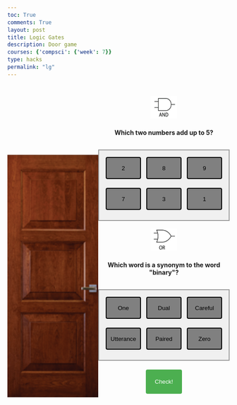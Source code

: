 ```yaml
---
toc: True
comments: True
layout: post
title: Logic Gates 
description: Door game
courses: {'compsci': {'week': 7}}
type: hacks
permalink: "lg"
---
```

<head>
    <meta charset="UTF-8">
    <meta name="viewport" content="width=device-width, initial-scale=1.0">
    <style>
        /* Remember to move the style into scss folder later */
        /* Additional styles for positioning text paragraphs */
        #t1,
        #t2 {
            text-align: center;
            margin-bottom: 10px;
            font-weight: bold;
        }
        /* Style for the main container */
        .main-container {
            display: flex;
            justify-content: center;
            align-items: center;
        }
        /* Style for the door-lightbulb-container */
        .door-lightbulb-container {
            display: flex;
            flex-direction: column;
            align-items: center;
            margin-bottom: 20px; /* Add margin at the bottom */
        }
        .text-buttons {
            display: flex;
            flex-direction: column;
            align-items: center;
            margin-bottom: 20px; /* Add margin at the bottom */
        }
        #lightbulb {
            width: 100px;
            height: 100px;
            margin: 20px;
            background-image: url('off_lightbulb.png'); /* Replace with the path to your off lightbulb image */
            background-size: cover;
        }
        #door1 {
            width: 250px; /* Adjusted width to make it smaller */
            height: 550px; /* Adjusted height to make it smaller */
            margin: 20px;
        }
        /* Style for the button-container */
        .button-container {
            background-color: #f0f0f0; /* Lighter background color */
            border: 2px solid #999; /* Lighter border color */
            padding: 15px; /* Increased padding around the buttons */
            display: grid;
            grid-template-columns: repeat(3, 1fr); /* Three columns */
            gap: 12px; /* Increased gap between buttons */
            align-items: center;
            margin-top: 20px; /* Adjusted margin between the two button containers */
        }
        /* Style for the buttons in the container */
        .button-container .my-button {
            width: 80px; /* Set the width of the buttons */
            height: 50px; /* Set the height of the buttons */
            background-color: #808080; /* Grey background color */
            color: #000; /* Black text color */
            padding: 16px; /* Increase padding inside the button */
            border: 2px solid black; /* Black border */
            border-radius: 4px; /* Optional: Add rounded corners */
            cursor: pointer; /* Change cursor to pointer on hover */
            margin-bottom: 8px; /* Adjusted margin between buttons */
            position: relative; /* Add this line to enable z-index */
            z-index: 1; /* Add this line to control the stacking order */
            display: flex; /* Use flexbox */
            justify-content: center; /* Center the content horizontally */
            align-items: center; /* Center the content vertically */
        }
        .button-container .my-button:hover {
            background-color: #606060; /* Darker grey background color on hover */
            color: #fff; /* White text color on hover */
        }
        .clicked {
            background-color: blue; /* Change color if clicked */
            color: white; /* Change text color if clicked */
        }
        /* Style for the buttons */
        .my-button {
            background-color: #d3d3d3; /* Lighter grey background color */
            color: #000; /* Black text color */
            padding: 16px; /* Increase padding inside the button */
            border: 2px solid black; /* Black border */
            border-radius: 4px; /* Optional: Add rounded corners */
            cursor: pointer; /* Change cursor to pointer on hover */
            margin-bottom: 8px; /* Adjusted margin between buttons */
            position: relative; /* Add this line to enable z-index */
            z-index: 1; /* Add this line to control the stacking order */
        }
        /* Style for the Check button */
        #check {
            padding: 20px; /* Increase padding for a larger button */
            background-color: #4CAF50; /* Green background color */
            color: white; /* White text color */
            border: none; /* No border */
            border-radius: 4px; /* Optional: Add rounded corners */
            cursor: pointer; /* Change cursor to pointer on hover */
            margin-top: 20px; /* Adjusted margin from the button container */
        }
        /* Style for the Check button on hover */
        #check:hover {
            background-color: #45a049; /* Darker green background color on hover */
        }
        /* Style for the "and" and "or" images */
        #and,
        #or {
            width: 60px; /* Adjust the size as needed */
            height: 50px; /* Adjust the size as needed */
            margin-bottom: 10px; /* Add margin at the bottom */
        }
        /* Style for the paragraph text */
        .text-buttons p {
            font-weight: bold; /* Make the text bold */
        }
    </style>
</head>
<body>
    <div class="main-container">
        <div class="door-lightbulb-container">
            <div id="lightbulb"></div>
            <img src="door1.png" id="door1">
        </div>
        <div class="text-buttons">
        <img src="and.png" id="and">
        <p id="t1">Which two numbers add up to 5?</p>
        <div class="button-container">
          <button class="my-button" id="b1" onclick="toggle1Value(this);">2</button>
          <button class="my-button" id="b2" onclick="toggle2Value(this);">8</button>
          <button class="my-button" id="b3" onclick="toggle3Value(this);">9</button>
          <button class="my-button" id="b4" onclick="toggle4Value(this);">7</button>
          <button class="my-button" id="b5" onclick="toggle5Value(this);">3</button>
          <button class="my-button" id="b6" onclick="toggle6Value(this);">1</button>
        </div>
        <br>
        <img src="or.png" id="or">
        <p id="t2">Which word is a synonym to the word "binary"?</p>
        <div class="button-container">
          <button class="my-button" id="b7" onclick="toggle7Value(this);">One</button>
          <button class="my-button" id="b8" onclick="toggle8Value(this);">Dual</button>
          <button class="my-button" id="b9" onclick="toggle9Value(this);">Careful</button>
          <button class="my-button" id="b10" onclick="toggle10Value(this);">Utterance</button>
          <button class="my-button" id="b11" onclick="toggle11Value(this);">Paired</button>
          <button class="my-button" id="b12" onclick="toggle12Value(this);">Zero</button>
        </div>
        <button id="check" onclick="checkAnswer()">Check!</button>
        </div>
    </div>
  <script>
  //Variable to keep track of the button value
  var button1Value = 0;
  var button2Value = 0;
  var button3Value = 0;
  var button4Value = 0;
  var button5Value = 0;
  var button6Value = 0;
  var button7Value = 0;
  var button8Value = 0;
  var button9Value = 0;
  var button10Value = 0;
  var button11Value = 0;
  var button12Value = 0;
  // Function to toggle the button value
  function toggle1Value(button) {
    // Toggle between 0 and 1
    button1Value = 1 - button1Value;
    changeColor(button);
  }
  // Function to toggle the button value
  function toggle2Value(button) {
    // Toggle between 0 and 1
    button2Value = 1 - button2Value;
    changeColor(button);
  }
  // Function to toggle the button value
  function toggle3Value(button) {
    // Toggle between 0 and 1
    button3Value = 1 - button3Value;
    changeColor(button);
  }
  // Function to toggle the button value
  function toggle4Value(button) {
    // Toggle between 0 and 1
    button4Value = 1 - button4Value;
    changeColor(button);
  }
  // Function to toggle the button value
  function toggle5Value(button) {
    // Toggle between 0 and 1
    button5Value = 1 - button5Value;
    changeColor(button);
  }
  // Function to toggle the button value
  function toggle6Value(button) {
    // Toggle between 0 and 1
    button6Value = 1 - button6Value;
    changeColor(button);
  }
    // Function to toggle the button value
    function toggle7Value(button) {
    // Toggle between 0 and 1
    button7Value = 1 - button7Value;
    changeColor(button);
  }
  // Function to toggle the button value
  function toggle8Value(button) {
  // Toggle between 0 and 1
  button8Value = 1 - button8Value;
  changeColor(button);
  }
  // Function to toggle the button value
  function toggle9Value(button) {
  // Toggle between 0 and 1
  button9Value = 1 - button9Value;
  changeColor(button);
  }
  // Function to toggle the button value
  function toggle10Value(button) {
  // Toggle between 0 and 1
  button10Value = 1 - button10Value;
  changeColor(button);
  }
  // Function to toggle the button value
  function toggle11Value(button) {
  // Toggle between 0 and 1
  button11Value = 1 - button11Value;
  changeColor(button);
  }
  // Function to toggle the button value
  function toggle12Value(button) {
  // Toggle between 0 and 1
  button12Value = 1 - button12Value;
  changeColor(button);
  }
  function openDoor() {
    var doorImage = document.getElementById('door1')
    doorImage.src = 'door1_Open.png';
    doorImage.alt = 'Open Door';
  }
  function correctAnswer() {
    var correctAnswer = false
    if (button1Value === 1 && button5Value === 1 && button8Value === 1 || button11Value === 1) {
      return correctAnswer = true
    }
    else {
      return correctAnswer = false
    }
  }
  function checkAnswer(isCorrect) {
    if (correctAnswer() === true) {
      document.getElementById('lightbulb').style.backgroundImage = "url('on_lightbulb.png')"; /* Replace with the path to your on lightbulb image */
      openDoor();
    } else {
      alert("Incorrect answer. Try again!");
    }
  }
  function changeColor(button) {
    if (button.style.backgroundColor === 'blue') {
        button.style.backgroundColor = ''; // Reset to default color
    } else {
        button.style.backgroundColor = 'blue';
    }
}
  function checkAnswer() {
    if (correctAnswer()) {
        document.getElementById('lightbulb').style.backgroundImage = "url('on_lightbulb.png')";
        openDoor();
        alert("Correct! You can move on to the next level.");
        // Add code here to proceed to the next level if needed
    } else {
        alert("Incorrect answer. Try again!");
    }
}
</script>
</body>